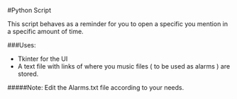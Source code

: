 #Python Script

This script behaves as a reminder for you to open a specific you mention in a specific amount of time.

###Uses:

- Tkinter for the UI
- A text file with links of where you music files ( to be used as alarms ) are stored.

#####Note: Edit the Alarms.txt file according to your needs. 
